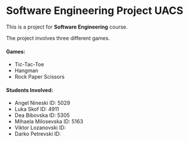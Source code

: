 # Software Engineering Project UACS

This is a project for **Software Engineering** course.

The project involves three different games.

#### Games:
 - Tic-Tac-Toe
 - Hangman
 - Rock Paper Scissors

#### Students Involved:
 - Angel Nineski ID: 5029
 - Luka Skof ID: 4911
 - Dea Bibovska ID: 5305
 - Mihaela Milosevska ID: 5163
 - Viktor Lozanovski ID:
 - Darko Petrevski ID:
